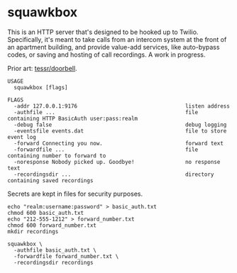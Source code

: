# squawkbox

This is an HTTP server that's designed to be hooked up to Twilio. Specifically,
it's meant to take calls from an intercom system at the front of an apartment
building, and provide value-add services, like auto-bypass codes, or saving and
hosting of call recordings. A work in progress.

Prior art: [tessr/doorbell](https://github.com/tessr/doorbell).

```
USAGE
  squawkbox [flags]

FLAGS
  -addr 127.0.0.1:9176                                  listen address
  -authfile ...                                         file containing HTTP BasicAuth user:pass:realm
  -debug false                                          debug logging
  -eventsfile events.dat                                file to store event log
  -forward Connecting you now.                          forward text
  -forwardfile ...                                      file containing number to forward to
  -noresponse Nobody picked up. Goodbye!                no response text
  -recordingsdir ...                                    directory containing saved recordings
```

Secrets are kept in files for security purposes.

```
echo "realm:username:password" > basic_auth.txt
chmod 600 basic_auth.txt
echo "212-555-1212" > forward_number.txt
chmod 600 forward_number.txt
mkdir recordings

squawkbox \
  -authfile basic_auth.txt \
  -forwardfile forward_number.txt \
  -recordingsdir recordings
```
